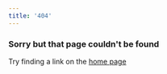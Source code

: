 ```yaml
---
title: '404'
---
```

<h3 class="text-center">Sorry but that page couldn't be found</h3>
<p class="text-center">Try finding a link on the <a href="/">home page</a></p>